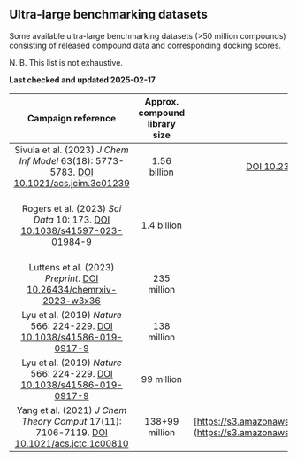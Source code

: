 ## Ultra-large benchmarking datasets

Some available ultra-large benchmarking datasets (>50 million compounds) consisting of released compound data and corresponding docking scores.

N. B. This list is not exhaustive.

**Last checked and updated 2025-02-17**

|Campaign reference|Approx. compound library size|Obtain data from|Docking tool|Available format(s)|Target(s)|
|:--:|:--:|:--:|:--:|:--:|:--:|
|Sivula et al. (2023) _J Chem Inf Model_ 63(18): 5773-5783. [DOI 10.1021/acs.jcim.3c01239](https://doi.org/10.1021/acs.jcim.3c01239)| 1.56 billion | [DOI 10.23729/2170dc9c-4905-43c3-aeee-a574d360737f](https://doi.org/10.23729/2170dc9c-4905-43c3-aeee-a574d360737f)| Glide-HTVS | SMILES, docking scores (csv) | SurA, GAK |
|Rogers et al. (2023) _Sci Data_ 10: 173. [DOI 10.1038/s41597-023-01984-9](https://doi.org/10.1038/s41597-023-01984-9)|1.4 billion | [DOI 10.13139/OLCF/1783186](https://doi.org/10.13139/OLCF/1783186)| AutoDock-GPU | SMILES, docking scores, rescoring results (parquet) | 5 SARS-CoV-2 targets |
|Luttens et al. (2023) _Preprint_. [DOI 10.26434/chemrxiv-2023-w3x36](https://doi.org/10.26434/chemrxiv-2023-w3x36)|235 million | [DOI 10.5281/zenodo.7903160](https://doi.org/10.5281/zenodo.7903160)| DOCK3.7 | SMILES, docking scores (tsv) | 8 diverse targets |
|Lyu et al. (2019) _Nature_ 566: 224-229. [DOI 10.1038/s41586-019-0917-9](https://doi.org/10.1038/s41586-019-0917-9)|138 million | [DOI 10.6084/m9.figshare.7359401.v3](https://doi.org/10.6084/m9.figshare.7359401.v3)| DOCK3.7 | SMILES, docking scores | D4 dopamine receptor | 
|Lyu et al. (2019) _Nature_ 566: 224-229. [DOI 10.1038/s41586-019-0917-9](https://doi.org/10.1038/s41586-019-0917-9)| 99 million | [DOI 10.6084/m9.figshare.7359626.v2](https://doi.org/10.6084/m9.figshare.7359626.v2)| DOCK3.7 | SMILES, docking scores | AmpC beta-lactamase|
|Yang et al. (2021) _J Chem Theory Comput_ 17(11): 7106-7119. [DOI 10.1021/acs.jctc.1c00810](https://doi.org/10.1021/acs.jctc.1c00810)| 138+99 million | [https://s3.amazonaws.com/content.schrodinger.com/Resources/paper_data_share.zip](https://s3.amazonaws.com/content.schrodinger.com/Resources/paper_data_share.zip)| Glide | SMILES, docking scores | Lyu et al. targets (D4, AmpC) | 
